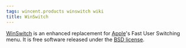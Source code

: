 ```yaml
---
tags: wincent.products winswitch wiki
title: WinSwitch
---
```


[WinSwitch](/wiki/WinSwitch) is an enhanced replacement for [Apple](/wiki/Apple)'s Fast User Switching menu. It is free software released under the [BSD license](/wiki/BSD_license).
